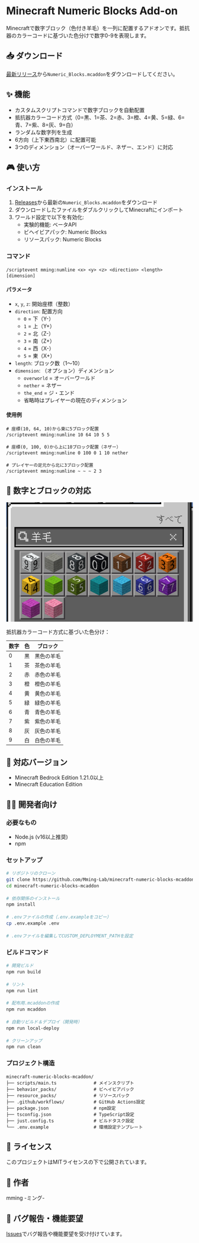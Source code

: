 # Minecraft Numeric Blocks Add-on

Minecraftで数字ブロック（色付き羊毛）を一列に配置するアドオンです。抵抗器のカラーコードに基づいた色分けで数字0-9を表現します。

## 📥 ダウンロード

[最新リリース](../../releases/latest)から`Numeric_Blocks.mcaddon`をダウンロードしてください。

## ✨ 機能

- カスタムスクリプトコマンドで数字ブロックを自動配置
- 抵抗器カラーコード方式（0=黒、1=茶、2=赤、3=橙、4=黄、5=緑、6=青、7=紫、8=灰、9=白）
- ランダムな数字列を生成
- 6方向（上下東西南北）に配置可能
- 3つのディメンション（オーバーワールド、ネザー、エンド）に対応

## 🎮 使い方

### インストール

1. [Releases](../../releases)から最新の`Numeric_Blocks.mcaddon`をダウンロード
2. ダウンロードしたファイルをダブルクリックしてMinecraftにインポート
3. ワールド設定で以下を有効化:
   - 実験的機能: ベータAPI
   - ビヘイビアパック: Numeric Blocks
   - リソースパック: Numeric Blocks

### コマンド

```
/scriptevent mming:numline <x> <y> <z> <direction> <length> [dimension]
```

#### パラメータ

- `x`, `y`, `z`: 開始座標（整数）
- `direction`: 配置方向
  - `0` = 下（Y-）
  - `1` = 上（Y+）
  - `2` = 北（Z-）
  - `3` = 南（Z+）
  - `4` = 西（X-）
  - `5` = 東（X+）
- `length`: ブロック数（1～10）
- `dimension`: （オプション）ディメンション
  - `overworld` = オーバーワールド
  - `nether` = ネザー
  - `the_end` = ジ・エンド
  - 省略時はプレイヤーの現在のディメンション

#### 使用例

```
# 座標(10, 64, 10)から東に5ブロック配置
/scriptevent mming:numline 10 64 10 5 5

# 座標(0, 100, 0)から上に10ブロック配置（ネザー）
/scriptevent mming:numline 0 100 0 1 10 nether

# プレイヤーの足元から北に3ブロック配置
/scriptevent mming:numline ~ ~ ~ 2 3
```

## 🎨 数字とブロックの対応

![数値ブロック一覧](images/numeric-blocks.png)

抵抗器カラーコード方式に基づいた色分け：

| 数字 | 色 | ブロック |
|------|------|----------|
| 0 | 黒 | 黒色の羊毛 |
| 1 | 茶 | 茶色の羊毛 |
| 2 | 赤 | 赤色の羊毛 |
| 3 | 橙 | 橙色の羊毛 |
| 4 | 黄 | 黄色の羊毛 |
| 5 | 緑 | 緑色の羊毛 |
| 6 | 青 | 青色の羊毛 |
| 7 | 紫 | 紫色の羊毛 |
| 8 | 灰 | 灰色の羊毛 |
| 9 | 白 | 白色の羊毛 |

## 🔧 対応バージョン

- Minecraft Bedrock Edition 1.21.0以上
- Minecraft Education Edition

## 👨‍💻 開発者向け

### 必要なもの

- Node.js (v16以上推奨)
- npm

### セットアップ

```bash
# リポジトリのクローン
git clone https://github.com/Mming-Lab/minecraft-numeric-blocks-mcaddon.git
cd minecraft-numeric-blocks-mcaddon

# 依存関係のインストール
npm install

# .envファイルの作成（.env.exampleをコピー）
cp .env.example .env

# .envファイルを編集してCUSTOM_DEPLOYMENT_PATHを設定
```

### ビルドコマンド

```bash
# 開発ビルド
npm run build

# リント
npm run lint

# 配布用.mcaddonの作成
npm run mcaddon

# 自動リビルド＆デプロイ（開発時）
npm run local-deploy

# クリーンアップ
npm run clean
```

### プロジェクト構造

```
minecraft-numeric-blocks-mcaddon/
├── scripts/main.ts              # メインスクリプト
├── behavior_packs/              # ビヘイビアパック
├── resource_packs/              # リソースパック
├── .github/workflows/           # GitHub Actions設定
├── package.json                 # npm設定
├── tsconfig.json                # TypeScript設定
├── just.config.ts               # ビルドタスク設定
└── .env.example                 # 環境設定テンプレート
```

## 📄 ライセンス

このプロジェクトはMITライセンスの下で公開されています。

## 👤 作者

mming -ミング-

## 🐛 バグ報告・機能要望

[Issues](../../issues)でバグ報告や機能要望を受け付けています。
